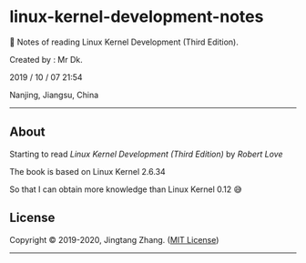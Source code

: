 # linux-kernel-development-notes

🐧 Notes of reading Linux Kernel Development (Third Edition).

Created by : Mr Dk.

2019 / 10 / 07 21:54

Nanjing, Jiangsu, China

---

## About

Starting to read _Linux Kernel Development (Third Edition)_ by _Robert Love_

The book is based on Linux Kernel 2.6.34

So that I can obtain more knowledge than Linux Kernel 0.12 😅

## License

Copyright © 2019-2020, Jingtang Zhang. ([MIT License](LICENSE))

---

